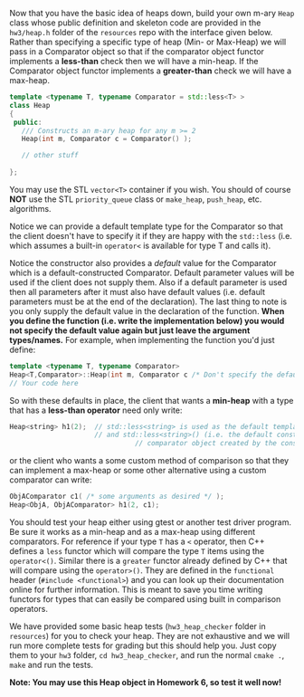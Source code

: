 
Now that you have the basic idea of heaps down, build your own m-ary `Heap` class whose public definition and skeleton code are provided in the `hw3/heap.h` folder of the `resources` repo with the interface given below.  Rather than specifying a specific type of heap (Min- or Max-Heap) we will pass in a Comparator object so that if the comparator object functor implements a **less-than** check then we will have a min-heap.  If the Comparator object functor implements a **greater-than** check we will have a max-heap.  

```c++
template <typename T, typename Comparator = std::less<T> >
class Heap
{
 public:
   /// Constructs an m-ary heap for any m >= 2
   Heap(int m, Comparator c = Comparator() );

   // other stuff
   
};
```

You may use the STL `vector<T>` container if you wish.  You should of course **NOT** use the STL `priority_queue` class or `make_heap`, `push_heap`, etc. algorithms.

Notice we can provide a default template type for the Comparator so that the client doesn't have to specify it if they are happy with the `std::less` (i.e. which assumes a built-in `operator<` is available for type T and calls it).

Notice the constructor also provides a *default* value for the Comparator which is a default-constructed Comparator.  Default parameter values will be used if the client does not supply them.  Also if a default parameter is used then all parameters after it must also have default values (i.e. default parameters must be at the end of the declaration).  The last thing to note is you only supply the default value in the declaration of the function.  **When you define the function (i.e. write the implementation below) you would not specify the default value again but just leave the argument types/names.**  For example, when implementing the function you'd just define:

```c++
template <typename T, typename Comparator>
Heap<T,Comparator>::Heap(int m, Comparator c /* Don't specify the default value here, only above */ ) 
// Your code here
```



So with these defaults in place, the client that wants a **min-heap** with a type that has a **less-than operator** need only write:

```c++
Heap<string> h1(2);  // std::less<string> is used as the default template type for Comparator
                     // and std::less<string>() (i.e. the default constructor) will be the
					           // comparator object created by the constructor
```

or the client who wants a some custom method of comparison so that they can implement a max-heap
or some other alternative using a custom comparator can write:

```c++
ObjAComparator c1( /* some arguments as desired */ );
Heap<ObjA, ObjAComparator> h1(2, c1);
```

You should test your heap either using gtest or another test driver program.  Be sure it works as a min-heap and as a max-heap using different comparators.  For reference if your type `T` has a `<` operator, then C++ defines a `less` functor which will compare the type `T` items using the `operator<()`. Similar there is a `greater` functor already defined by C++ that will compare using the `operator>()`.  They are defined in the `functional` header (`#include <functional>`) and you can look up their documentation online for further information.  This is meant to save you time writing functors for types that can easily be compared using built in comparison operators.

We have provided some basic heap tests (`hw3_heap_checker` folder in `resources`) for you to check your heap.  They are not exhaustive and we will run more complete tests for grading but this should help you. Just copy them to your `hw3` folder, `cd hw3_heap_checker`, and run the normal `cmake .`, `make` and run the tests.

**Note: You may use this Heap object in Homework 6, so test it well now!**

